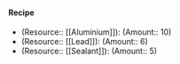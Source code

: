 #### Recipe
- (Resource:: [[Aluminium]]): (Amount:: 10)
- (Resource:: [[Lead]]): (Amount:: 6)
- (Resource:: [[Sealant]]): (Amount:: 5)
